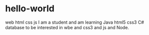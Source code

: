 # hello-world
web html css js
I am a student and am learning Java html5 css3 C# database to be interested in wbe and css3 and js and Node.
